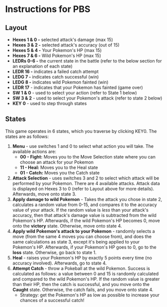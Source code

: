 # Instructions for PBS

## Layout

* **Hexes 1 & 0 -** selected attack's damage (max 15)
* **Hexes 3 & 2 -** selected attack's accuracy (out of 15)
* **Hexes 5 & 4 -** Your Pokemon's HP (max 15)
* **Hexes 7 & 6 -** Wild Pokemon's HP (max 15)
* **LEDRs 0-6 -** the current state in the battle (refer to the below section for an explanation of each state)
* **LEDR 16 -** indicates a failed catch attempt
* **LEDG 7 -** indicates catch successful (win)
* **LEDG 8 -** indicates wild Pokemon fainted (win)
* **LEDR 17** - indicates that your Pokemon has fainted (game over)
* **SW 1 & 0** - used to select your action (refer to State 1 below)
* **SW 3 & 2** - used to select your Pokemon's attack (refer to state 2 below)
* **KEY 0** - used to step through states

## States

This game operates in 6 states, which you traverse by clicking KEY0.
The states are as follows:

1. **Menu** - use switches 1 and 0 to select what action you will take. The available actions are:
     * **00 - Fight:** Moves you to the Move Selection state where you can choose an attack for your Pokemon
     * **11 - Heal:** Moves you to the Heal state
     * **01 - Catch:** Moves you the Catch state
2. **Attack Selection** - uses switches 3 and 2 to select which attack will be performed by your Pokemon. There are 4 available attacks. Attack data is displayed on Hexes 3 to 0 (refer to Layout above for more details). Afterwards, move onto state 3.
3. **Apply damage to wild Pokemon** - Takes the attack you chose in state 2, calculates a random value from 0-15, and compares it to the accuracy value of your attack. If the random value is *less* than your attack's accuracy, then that attack's damage value is subtracted from the wild Pokemon's HP. Afterwards, if the wild Pokemon's HP becomes 0, move onto the **victory** state. Otherwise, move onto state 4.
4. **Apply wild Pokemon's attack to your Pokemon** - randomly selects a move (from the same 4 moves you can choose from), and does the same calculations as state 3, except it's being applied to your Pokemon's HP. Afterwards, if your Pokemon's HP goes to 0, go to the **loss** state. Otherwise, go back to state 1.
5. **Heal** - raises your Pokemon's HP by exactly 5 points every time (no accuracy involved). Afterwards, go to state 4.
6. **Attempt Catch** - throw a Pokeball at the wild Pokemon. Success is calculated as follows:  a value between 0 and 15 is randomly calculated and compared to the wild Pokemon's HP. If the random value is greater than their HP, then the catch is successful, and you move onto the **Caught** state. Otherwise, the catch fails, and you move onto state 4.
     * Strategy: get the Pokemon's HP as low as possible to increase your chances of a successful catch!